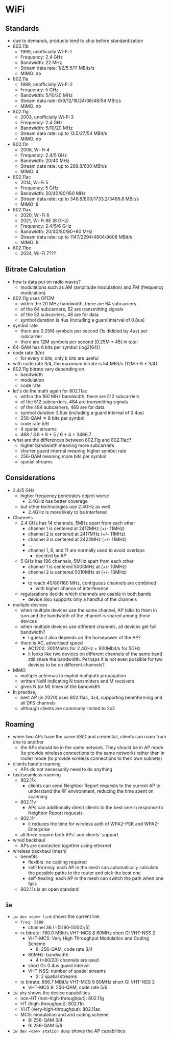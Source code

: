 WiFi
====

## Standards

- due to demands, products tend to ship before standardization
- 802.11b
  - 1999, unofficially Wi-Fi 1
  - Frequency: 2.4 GHz
  - Bandwidth: 22 MHz
  - Stream data rate: 1/2/5.5/11 MBits/s
  - MIMO: no
- 802.11a
  - 1999, unofficially Wi-Fi 2
  - Frequency: 5 GHz
  - Bandwidth: 5/10/20 MHz
  - Stream data rate: 6/9/12/18/24/36/48/54 MBit/s
  - MIMO: no
- 802.11g
  - 2003, unofficially Wi-Fi 3
  - Frequency: 2.4 GHz
  - Bandwidth: 5/10/20 MHz
  - Stream data rate: up to 13.5/27/54 MBit/s
  - MIMO: no
- 802.11n
  - 2008, Wi-Fi 4
  - Frequency: 2.4/5 GHz
  - Bandwidth: 20/40 MHz
  - Stream data rate: up to 288.8/600 MBit/s
  - MIMO: 4
- 802.11ac
  - 2014, Wi-Fi 5
  - Frequency: 5 GHz
  - Bandwidth: 20/40/80/160 MHz
  - Stream data rate: up to 346.8/800/1733.2/3466.8 MBit/s
  - MIMO: 8
- 802.11ax
  - 2020, Wi-Fi 6
  - 2021, Wi-Fi 6E (6 GHz)
  - Frequency: 2.4/5/6 GHz
  - Bandwidth: 20/40/80/80+80 MHz
  - Stream data rate: up to 1147/2294/4804/9608 MBit/s
  - MIMO: 8
- 802.11be
  - 2024, Wi-Fi 7???

## Bitrate Calculation

- how is data put on radio waves?
  - modulations such as AM (amplitude modulation) and FM (frequency
    modulation)
- 802.11g uses OFDM
  - within the 20 MHz bandwidth, there are 64 subcarriers
  - of the 64 subcarriers, 52 are transmitting signals
  - of the 52 subcarriers, 48 are for data
  - symbol duration is 4us (including a guard interval of 0.8us)
- symbol rate
  - there are 0.25M symbols per second (1s didided by 4us) per subcarrier
  - there are 12M symbols per second (0.25M * 48) in total
- 64-QAM has 6 bits per symbol (log2(64))
- code rate (k/n)
  - for every n bits, only k bits are useful
- with code rate 3/4, the maximum bitrate is 54 MBit/s (12M * 6 * 3/4)
- 802.11g bitrate vary depending on
  - bandwidth
  - modulation
  - code rate
- let's do the math again for 802.11ac 
  - within the 160 MHz bandwidth, there are 512 subcarriers
  - of the 512 subcarriers, 484 are transmitting signals
  - of the 484 subcarriers, 468 are for data
  - symbol duration 3.6us (including a guard internal of 0.4us)
  - 256-QAM => 8 bits per symbol
  - code rate 5/6
  - 4 spatial streams
  - 468 / 3.6 * 8 * 5 / 6 * 4 = 3466.7
- what are the differences between 802.11g and 802.11ac?
  - higher bandwidth meaning more subcarriers
  - shorter guard internal meaning higher symbol rate
  - 256-QAM meaning more bits per symbol
  - spatial streams

## Considerations

- 2.4/5 GHz
  - higher frequency penetrates object worse
    - 2.4GHz has better coverage
  - but other technologies use 2.4GHz as well
    - 2.4GHz is more likely to be interfered
- Channels
  - 2.4 GHz has 14 channels, 5MHz apart from each other
    - channel 1 is centered at 2412MHz (+/- 11MHz)
    - channel 2 is centered at 2417MHz (+/- 11MHz)
    - channel 3 is centered at 2422MHz (+/- 11MHz)
    - ...
    - channel 1, 6, and 11 are normally used to avoid overlaps
      - decided by AP
  - 5 GHz has 196 channels, 5MHz apart from each other
    - channel 1 is centered 5005MHz at (+/- 10MHz)
    - channel 2 is centered 5010MHz at (+/- 10MHz)
    - ...
    - to reach 40/80/160 MHz, contiguous channels are combined
      - with higher chance of interference
  - regularations decide which channels are usable in both bands
    - device also supports only a handful of the channels
- multiple devices
  - when multiple devices use the same channel, AP talks to them in turn and
    the bandwidth of the channel is shared among those devices
  - when multiple devices use different channels, all devices get full
    bandwidth?
    - I guess it also depends on the horsepower of the AP?
  - there is AC, advertised speed
    - AC1200: 300Mbit/s for 2.4GHz + 900Mbit/s for 5GHz
    - it looks like two devices on different channels of the same band still
      share the bandwidth.  Perhaps it is not even possible for two devices to
      be on different channels?
- MIMO
  - multiple antennas to exploit multipath propagation
  - written NxM indicating N transmitters and M receivers
  - gives N (or M) times of the bandwidth
- In practise,
  - best AP (in 2020) uses 802.11ac, 4x4, supporting beamforming and all DFS
    channels
  - although clients are commonly limited to 2x2

## Roaming

- when two APs have the same SSID and credential, clients can roam from one to
  another
  - the APs should be in the same network.  They should be in AP mode (to
    provide wireless connections to the same network) rather than in router
    mode (to provide wireless connections to their own subnets)
- clients handle roaming
  - APs do not necessarily need to do anything
- fast/seamless roaming
  - 802.11k
    - clients can send Neighbor Report requests to the current AP to
      understand the RF environment, reducing the time spent on scanning
  - 802.11v
    - APs can additionally direct clients to the best one in response to
      Neighbor Report requests
  - 802.11r
    - it reduces the time for wireless auth of WPA2-PSK and WPA2-Enterprise
  - all three require both APs' and clients' support
- wired backhaul
  - APs are connected together using ethernet
- wireless backhaul (mesh)
  - benefits
    - flexible: no cabling required
    - self-forming: each AP in the mesh can automatically calculate the
      possible paths to the router and pick the best one
    - self-healing: each AP in the mesh can switch the path when one fails
  - 802.11s is an open standard

## `iw`

- `iw dev <dev> link` shows the current link
  - `freq: 5180`
    - channel 36 (=(5180-5000)/5)
  - rx bitrate: 780.0 MBit/s VHT-MCS 8 80MHz short GI VHT-NSS 2
    - VHT-MCS: Very High Throughput Modulation and Coding Scheme
      - 8: 256-QAM, code rate 3/4
    - 80MHz: bandwidth
      - 4 (=80/20) channels are used
    - short GI: 0.4us guard interval
    - VHT-NSS: number of spatial streams
      - 2: 2 spatial streams
  - tx bitrate: 866.7 MBit/s VHT-MCS 9 80MHz short GI VHT-NSS 2
    - VHT-MCS 9: 256-QAM, code rate 5/6
- `iw phy` shows the device capabilities
  - non-HT (non-high-throughput): 802.11g
  - HT (high-throughput): 802.11n
  - VHT (very-high-throughput): 802.11ac
  - MCS: modulation and and coding scheme
    - 8: 256-QAM 3/4
    - 9: 256-QAM 5/6
- `iw dev <dev> station dump` shows the AP capabilities
